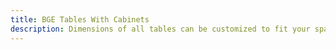 ```yaml
---
title: BGE Tables With Cabinets
description: Dimensions of all tables can be customized to fit your space.
---
```

